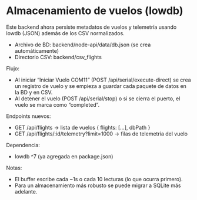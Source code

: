 # Almacenamiento de vuelos (lowdb)

Este backend ahora persiste metadatos de vuelos y telemetría usando lowdb (JSON) además de los CSV normalizados.

- Archivo de BD: backend/node-api/data/db.json (se crea automáticamente)
- Directorio CSV: backend/csv_flights

Flujo:
- Al iniciar “Iniciar Vuelo COM11” (POST /api/serial/execute-direct) se crea un registro de vuelo y se empieza a guardar cada paquete de datos en la BD y en CSV.
- Al detener el vuelo (POST /api/serial/stop) o si se cierra el puerto, el vuelo se marca como “completed”.

Endpoints nuevos:
- GET /api/flights → lista de vuelos { flights: [...], dbPath }
- GET /api/flights/:id/telemetry?limit=1000 → filas de telemetría del vuelo

Dependencia:
- lowdb ^7 (ya agregada en package.json)

Notas:
- El buffer escribe cada ~1s o cada 10 lecturas (lo que ocurra primero).
- Para un almacenamiento más robusto se puede migrar a SQLite más adelante.